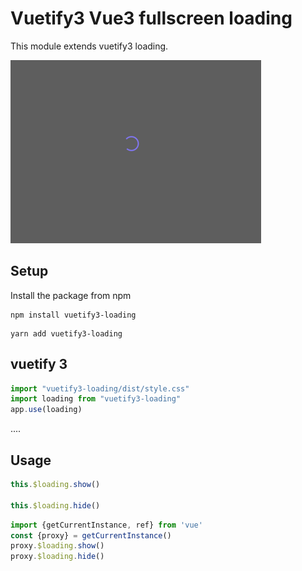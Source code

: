 # Vuetify3 Vue3 fullscreen loading

This module extends vuetify3 loading.

![Demo](images/img.png?raw=true)

## Setup

Install the package from npm

```npm
npm install vuetify3-loading
```

```npm
yarn add vuetify3-loading
```


## vuetify 3

```javascript
import "vuetify3-loading/dist/style.css"
import loading from "vuetify3-loading"
app.use(loading)
```
....

## Usage

```js
this.$loading.show()

this.$loading.hide()
```

```js
import {getCurrentInstance, ref} from 'vue'
const {proxy} = getCurrentInstance()
proxy.$loading.show()
proxy.$loading.hide()
```
